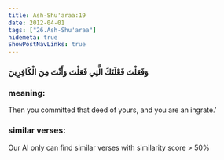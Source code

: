 ```yaml
---
title: Ash-Shu'araa:19
date: 2012-04-01
tags: ["26.Ash-Shu'araa"]
hidemeta: true 
ShowPostNavLinks: true 
---
```

### وَفَعَلْتَ فَعْلَتَكَ الَّتِي فَعَلْتَ وَأَنْتَ مِنَ الْكَافِرِينَ
### meaning: 
Then you committed that deed of yours, and you are an ingrate.’
### similar verses: 

Our AI only can find similar verses with similarity score > 50% 




